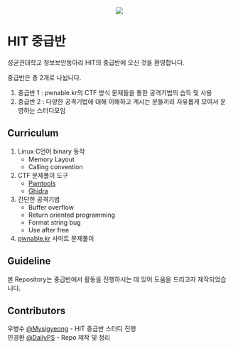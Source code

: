 <p align="center">
    <image src="https://github.com/Hacker-s-In-inTrusion/study-Intermediate/blob/main/image/logo.png?raw=true">
</p>  

# HIT 중급반   
성균관대학교 정보보안동아리 HIT의 중급반에 오신 것을 환영합니다.  

중급반은 총 2개로 나뉩니다.  
1. 중급반 1 : pwnable.kr의 CTF 방식 문제들을 통한 공격기법의 습득 및 사용  
2. 중급반 2 : 다양한 공격기법에 대해 이해하고 계시는 분들끼리 자유롭게 모여서 운영하는 스터디모임  

## Curriculum  
1. Linux C언어 binary 동작
    - Memory Layout
    - Calling convention
2. CTF 문제풀이 도구
    - [Pwntools](https://github.com/Gallopsled/pwntools)
    - [Ghidra](https://ghidra-sre.org/)
3. 간단한 공격기법
    - Buffer overflow
    - Return oriented programming
    - Format string bug
    - Use after free
4. [pwnable.kr](https://pwnable.kr) 사이트 문제풀이

## Guideline  
본 Repository는 중급반에서 활동을 진행하시는 데 있어 도움을 드리고자 제작되었습니다.  

## Contributors  
우병수 [@Mysigyeong](https://github.com/Mysigyeong) - HIT 중급반 스터디 진행  
민경환 [@DailyPS](https://github.com/DailyPS) - Repo 제작 및 정리
